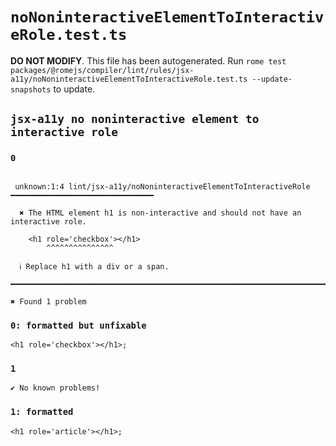 # `noNoninteractiveElementToInteractiveRole.test.ts`

**DO NOT MODIFY**. This file has been autogenerated. Run `rome test packages/@romejs/compiler/lint/rules/jsx-a11y/noNoninteractiveElementToInteractiveRole.test.ts --update-snapshots` to update.

## `jsx-a11y no noninteractive element to interactive role`

### `0`

```

 unknown:1:4 lint/jsx-a11y/noNoninteractiveElementToInteractiveRole ━━━━━━━━━━━━━━━━━━━━━━━━━━━━━━━━

  ✖ The HTML element h1 is non-interactive and should not have an interactive role.

    <h1 role='checkbox'></h1>
        ^^^^^^^^^^^^^^^

  ℹ Replace h1 with a div or a span.

━━━━━━━━━━━━━━━━━━━━━━━━━━━━━━━━━━━━━━━━━━━━━━━━━━━━━━━━━━━━━━━━━━━━━━━━━━━━━━━━━━━━━━━━━━━━━━━━━━━━

✖ Found 1 problem

```

### `0: formatted but unfixable`

```
<h1 role='checkbox'></h1>;

```

### `1`

```
✔ No known problems!

```

### `1: formatted`

```
<h1 role='article'></h1>;

```
